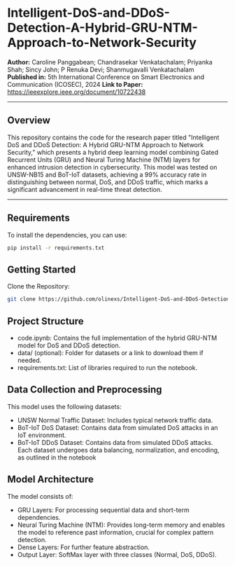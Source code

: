 # Intelligent-DoS-and-DDoS-Detection-A-Hybrid-GRU-NTM-Approach-to-Network-Security

**Author:** Caroline Panggabean; Chandrasekar Venkatachalam; Priyanka Shah; Sincy John; P Renuka Devi; Shanmugavalli Venkatachalam  
**Published in:** 5th International Conference on Smart Electronics and Communication (ICOSEC), 2024
**Link to Paper:** https://ieeexplore.ieee.org/document/10722438

---

## Overview

This repository contains the code for the research paper titled "Intelligent DoS and DDoS Detection: A Hybrid GRU-NTM Approach to Network Security," which presents a hybrid deep learning model combining Gated Recurrent Units (GRU) and Neural Turing Machine (NTM) layers for enhanced intrusion detection in cybersecurity. This model was tested on UNSW-NB15 and BoT-IoT datasets, achieving a 99% accuracy rate in distinguishing between normal, DoS, and DDoS traffic, which marks a significant advancement in real-time threat detection.

---

## Requirements

To install the dependencies, you can use:

```bash
pip install -r requirements.txt
```

## Getting Started
Clone the Repository:
```bash
git clone https://github.com/olinexs/Intelligent-DoS-and-DDoS-Detection-A-Hybrid-GRU-NTM-Approach-to-Network-Security.git
```

## Project Structure
- code.ipynb: Contains the full implementation of the hybrid GRU-NTM model for DoS and DDoS detection.
- data/ (optional): Folder for datasets or a link to download them if needed.
- requirements.txt: List of libraries required to run the notebook.

## Data Collection and Preprocessing
This model uses the following datasets:
- UNSW Normal Traffic Dataset: Includes typical network traffic data.
- BoT-IoT DoS Dataset: Contains data from simulated DoS attacks in an IoT environment.
- BoT-IoT DDoS Dataset: Contains data from simulated DDoS attacks.
Each dataset undergoes data balancing, normalization, and encoding, as outlined in the notebook

## Model Architecture
The model consists of:

* GRU Layers: For processing sequential data and short-term dependencies.
* Neural Turing Machine (NTM): Provides long-term memory and enables the model to reference past information, crucial for complex pattern detection.
* Dense Layers: For further feature abstraction.
* Output Layer: SoftMax layer with three classes (Normal, DoS, DDoS).
